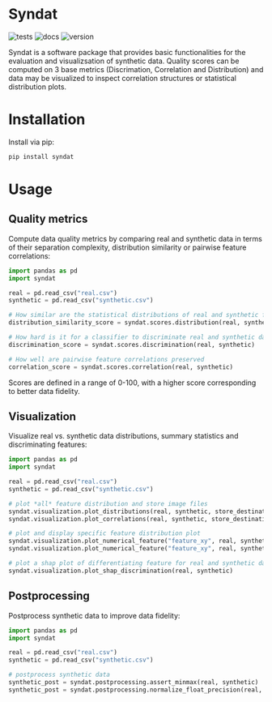 # Syndat
![tests](https://github.com/SCAI-BIO/syndat/actions/workflows/tests.yaml/badge.svg) ![docs](https://readthedocs.org/projects/syndat/badge/?version=latest&style=flat) ![version](https://img.shields.io/github/v/release/SCAI-BIO/syndat)

Syndat is a software package that provides basic functionalities for the evaluation and visualizsation of synthetic data. Quality scores can be computed on 3 base metrics (Discrimation, Correlation and Distribution) and data may be visualized to inspect correlation structures or statistical distribution plots.

# Installation

Install via pip:

```bash
pip install syndat
```

# Usage

## Quality metrics

Compute data quality metrics by comparing real and synthetic data in terms of their separation complexity, 
distribution similarity or pairwise feature correlations:

```python
import pandas as pd
import syndat

real = pd.read_csv("real.csv")
synthetic = pd.read_csv("synthetic.csv")

# How similar are the statistical distributions of real and synthetic features 
distribution_similarity_score = syndat.scores.distribution(real, synthetic)

# How hard is it for a classifier to discriminate real and synthetic data
discrimination_score = syndat.scores.discrimination(real, synthetic)

# How well are pairwise feature correlations preserved
correlation_score = syndat.scores.correlation(real, synthetic)
```

Scores are defined in a range of 0-100, with a higher score corresponding to better data fidelity.

## Visualization

Visualize real vs. synthetic data distributions, summary statistics and discriminating features:

```python
import pandas as pd
import syndat

real = pd.read_csv("real.csv")
synthetic = pd.read_csv("synthetic.csv")

# plot *all* feature distribution and store image files
syndat.visualization.plot_distributions(real, synthetic, store_destination="results/plots")
syndat.visualization.plot_correlations(real, synthetic, store_destination="results/plots")

# plot and display specific feature distribution plot
syndat.visualization.plot_numerical_feature("feature_xy", real, synthetic)
syndat.visualization.plot_numerical_feature("feature_xy", real, synthetic)

# plot a shap plot of differentiating feature for real and synthetic data
syndat.visualization.plot_shap_discrimination(real, synthetic)
```


## Postprocessing

Postprocess synthetic data to improve data fidelity:

```python
import pandas as pd
import syndat

real = pd.read_csv("real.csv")
synthetic = pd.read_csv("synthetic.csv")

# postprocess synthetic data
synthetic_post = syndat.postprocessing.assert_minmax(real, synthetic)
synthetic_post = syndat.postprocessing.normalize_float_precision(real, synthetic)
```

